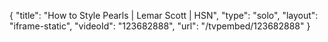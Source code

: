 {
    "title": "How to Style Pearls  | Lemar Scott | HSN",
    "type": "solo",
    "layout": "iframe-static",
    "videoId": "123682888",
    "url": "\/tvpembed\/123682888"
}